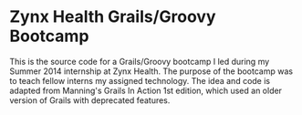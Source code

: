 Zynx Health Grails/Groovy Bootcamp
========

This is the source code for a Grails/Groovy bootcamp I led during my Summer 2014 internship at Zynx Health.
The purpose of the bootcamp was to teach fellow interns my assigned technology.
The idea and code is adapted from Manning's Grails In Action 1st edition, which used an older version of Grails
with deprecated features.

